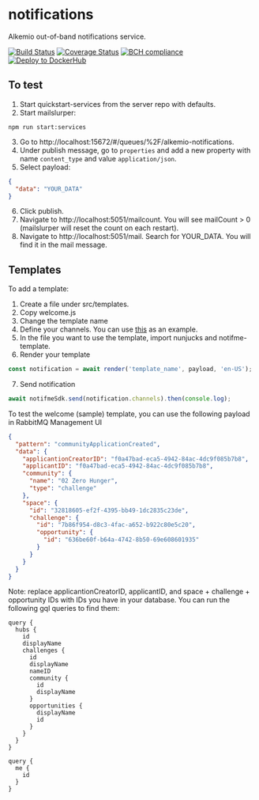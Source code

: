 # notifications

Alkemio out-of-band notifications service.

[![Build Status](https://app.travis-ci.com/alkem-io/notifications.svg?branch=develop)](https://app.travis-ci.com/alkem-io/notifications.svg?branch=develop)
[![Coverage Status](https://coveralls.io/repos/github/alkem-io/notifications/badge.svg?branch=develop)](https://coveralls.io/github/alkem-io/notifications?branch=develop)
[![BCH compliance](https://bettercodehub.com/edge/badge/alkem-io/notifications?branch=develop)](https://bettercodehub.com/)
[![Deploy to DockerHub](https://github.com/alkem-io/notifications/actions/workflows/build-release-docker-hub.yml/badge.svg)](https://github.com/alkem-io/notifications/actions/workflows/build-release-docker-hub.yml)

## To test

1. Start quickstart-services from the server repo with defaults.
2. Start mailslurper:

```
npm run start:services
```

3. Go to http://localhost:15672/#/queues/%2F/alkemio-notifications.
4. Under publish message, go to `properties` and add a new property with name `content_type` and value `application/json`.
5. Select payload:

```json
{
  "data": "YOUR_DATA"
}
```

6. Click publish.
7. Navigate to http://localhost:5051/mailcount. You will see mailCount > 0 (mailslurper will reset the count on each restart).
8. Navigate to http://localhost:5051/mail. Search for YOUR_DATA. You will find it in the mail message.

## Templates

To add a template:

1. Create a file under src/templates.
2. Copy welcome.js
3. Change the template name
4. Define your channels. You can use [this](https://github.com/notifme/notifme-template/tree/master/example) as an example.
5. In the file you want to use the template, import nunjucks and notifme-template.
6. Render your template

```typescript
const notification = await render('template_name', payload, 'en-US');
```

7. Send notification

```typescript
await notifmeSdk.send(notification.channels).then(console.log);
```

To test the welcome (sample) template, you can use the following payload in RabbitMQ Management UI

```json
{
  "pattern": "communityApplicationCreated",
  "data": {
    "applicantionCreatorID": "f0a47bad-eca5-4942-84ac-4dc9f085b7b8",
    "applicantID": "f0a47bad-eca5-4942-84ac-4dc9f085b7b8",
    "community": {
      "name": "02 Zero Hunger",
      "type": "challenge"
    },
    "space": {
      "id": "32818605-ef2f-4395-bb49-1dc2835c23de",
      "challenge": {
        "id": "7b86f954-d8c3-4fac-a652-b922c80e5c20",
        "opportunity": {
          "id": "636be60f-b64a-4742-8b50-69e608601935"
        }
      }
    }
  }
}
```

Note: replace applicantionCreatorID, applicantID, and space + challenge + opportunity IDs with IDs you have in your database. You can run the following gql queries to find them:

```gql
query {
  hubs {
    id
    displayName
    challenges {
      id
      displayName
      nameID
      community {
        id
        displayName
      }
      opportunities {
        displayName
        id
      }
    }
  }
}
```

```gql
query {
  me {
    id
  }
}
```
